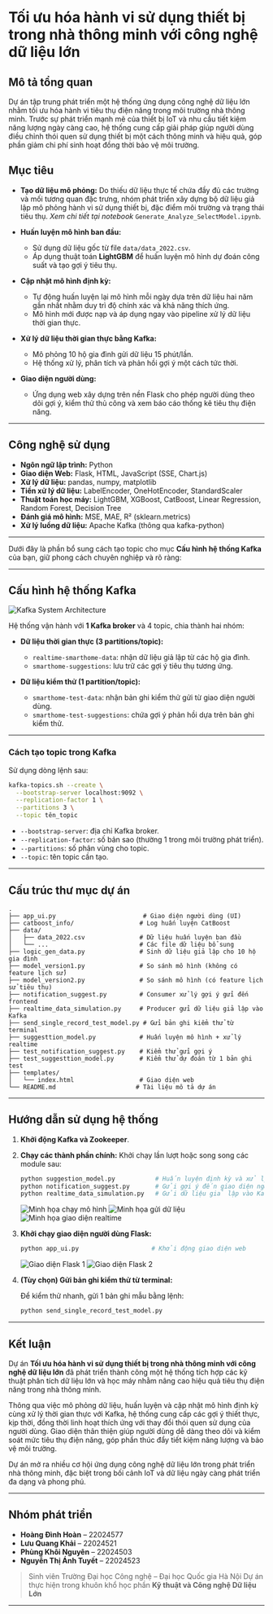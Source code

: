 # Tối ưu hóa hành vi sử dụng thiết bị trong nhà thông minh với công nghệ dữ liệu lớn

## Mô tả tổng quan

Dự án tập trung phát triển một hệ thống ứng dụng công nghệ dữ liệu lớn nhằm tối ưu hóa hành vi tiêu thụ điện năng trong môi trường nhà thông minh. Trước sự phát triển mạnh mẽ của thiết bị IoT và nhu cầu tiết kiệm năng lượng ngày càng cao, hệ thống cung cấp giải pháp giúp người dùng điều chỉnh thói quen sử dụng thiết bị một cách thông minh và hiệu quả, góp phần giảm chi phí sinh hoạt đồng thời bảo vệ môi trường.

## Mục tiêu

* **Tạo dữ liệu mô phỏng:**
  Do thiếu dữ liệu thực tế chứa đầy đủ các trường và mối tương quan đặc trưng, nhóm phát triển xây dựng bộ dữ liệu giả lập mô phỏng hành vi sử dụng thiết bị, đặc điểm môi trường và trạng thái tiêu thụ.
  *Xem chi tiết tại notebook* `Generate_Analyze_SelectModel.ipynb`.

* **Huấn luyện mô hình ban đầu:**

  * Sử dụng dữ liệu gốc từ file `data/data_2022.csv`.
  * Áp dụng thuật toán **LightGBM** để huấn luyện mô hình dự đoán công suất và tạo gợi ý tiêu thụ.

* **Cập nhật mô hình định kỳ:**

  * Tự động huấn luyện lại mô hình mỗi ngày dựa trên dữ liệu hai năm gần nhất nhằm duy trì độ chính xác và khả năng thích ứng.
  * Mô hình mới được nạp và áp dụng ngay vào pipeline xử lý dữ liệu thời gian thực.

* **Xử lý dữ liệu thời gian thực bằng Kafka:**

  * Mô phỏng 10 hộ gia đình gửi dữ liệu 15 phút/lần.
  * Hệ thống xử lý, phân tích và phản hồi gợi ý một cách tức thời.

* **Giao diện người dùng:**

  * Ứng dụng web xây dựng trên nền Flask cho phép người dùng theo dõi gợi ý, kiểm thử thủ công và xem báo cáo thống kê tiêu thụ điện năng.

---

## Công nghệ sử dụng

* **Ngôn ngữ lập trình:** Python
* **Giao diện Web:** Flask, HTML, JavaScript (SSE, Chart.js)
* **Xử lý dữ liệu:** pandas, numpy, matplotlib
* **Tiền xử lý dữ liệu:** LabelEncoder, OneHotEncoder, StandardScaler
* **Thuật toán học máy:** LightGBM, XGBoost, CatBoost, Linear Regression, Random Forest, Decision Tree
* **Đánh giá mô hình:** MSE, MAE, R² (sklearn.metrics)
* **Xử lý luồng dữ liệu:** Apache Kafka (thông qua kafka-python)

---

Dưới đây là phần bổ sung cách tạo topic cho mục **Cấu hình hệ thống Kafka** của bạn, giữ phong cách chuyên nghiệp và rõ ràng:

---

## Cấu hình hệ thống Kafka

![Kafka System Architecture](https://github.com/user-attachments/assets/90e1d3a4-0b00-4586-975d-015ad029acd7)

Hệ thống vận hành với **1 Kafka broker** và 4 topic, chia thành hai nhóm:

* **Dữ liệu thời gian thực (3 partitions/topic):**

  * `realtime-smarthome-data`: nhận dữ liệu giả lập từ các hộ gia đình.
  * `smarthome-suggestions`: lưu trữ các gợi ý tiêu thụ tương ứng.

* **Dữ liệu kiểm thử (1 partition/topic):**

  * `smarthome-test-data`: nhận bản ghi kiểm thử gửi từ giao diện người dùng.
  * `smarthome-test-suggestions`: chứa gợi ý phản hồi dựa trên bản ghi kiểm thử.

---

### Cách tạo topic trong Kafka

Sử dụng dòng lệnh sau:

```bash
kafka-topics.sh --create \
  --bootstrap-server localhost:9092 \
  --replication-factor 1 \
  --partitions 3 \
  --topic tên_topic
```

* `--bootstrap-server`: địa chỉ Kafka broker.
* `--replication-factor`: số bản sao (thường 1 trong môi trường phát triển).
* `--partitions`: số phân vùng cho topic.
* `--topic`: tên topic cần tạo.
---

## Cấu trúc thư mục dự án

```plaintext
.
├── app_ui.py                        # Giao diện người dùng (UI)
├── catboost_info/                  # Log huấn luyện CatBoost
├── data/
│   ├── data_2022.csv               # Dữ liệu huấn luyện ban đầu
│   └── ...                         # Các file dữ liệu bổ sung
├── logic_gen_data.py               # Sinh dữ liệu giả lập cho 10 hộ gia đình
├── model_version1.py               # So sánh mô hình (không có feature lịch sử)
├── model_version2.py               # So sánh mô hình (có feature lịch sử tiêu thụ)
├── notification_suggest.py         # Consumer xử lý gợi ý gửi đến frontend
├── realtime_data_simulation.py     # Producer gửi dữ liệu giả lập vào Kafka
├── send_single_record_test_model.py # Gửi bản ghi kiểm thử từ terminal
├── suggesttion_model.py            # Huấn luyện mô hình + xử lý realtime
├── test_notification_suggest.py    # Kiểm thử gửi gợi ý
├── test_suggesttion_model.py       # Kiểm thử dự đoán từ 1 bản ghi test
├── templates/
│   └── index.html                  # Giao diện web
└── README.md                      # Tài liệu mô tả dự án
```

---

## Hướng dẫn sử dụng hệ thống

1. **Khởi động Kafka và Zookeeper**.

2. **Chạy các thành phần chính:**
   Khởi chạy lần lượt hoặc song song các module sau:

   ```bash
   python suggestion_model.py           # Huấn luyện định kỳ và xử lý realtime
   python notification_suggest.py       # Gửi gợi ý đến giao diện người dùng
   python realtime_data_simulation.py   # Gửi dữ liệu giả lập vào Kafka
   ```

   ![Minh họa chạy mô hình](https://github.com/user-attachments/assets/1cffc1fc-105c-4cc6-ba8b-27c793d9edb3)
   ![Minh họa gửi dữ liệu](https://github.com/user-attachments/assets/b3fda698-efbb-419a-904e-9b3627cc359a)
   ![Minh họa giao diện realtime](https://github.com/user-attachments/assets/1322ed78-3d4e-4cca-9549-c01d6cd8381f)

3. **Khởi chạy giao diện người dùng Flask:**

   ```bash
   python app_ui.py                    # Khởi động giao diện web
   ```

   ![Giao diện Flask 1](https://github.com/user-attachments/assets/e34917c3-658f-4527-992f-932246176c8a)
   ![Giao diện Flask 2](https://github.com/user-attachments/assets/6806ec03-e61c-4ea4-8bb2-cd802e32be84)

4. **(Tùy chọn) Gửi bản ghi kiểm thử từ terminal:**

   Để kiểm thử nhanh, gửi 1 bản ghi mẫu bằng lệnh:

   ```bash
   python send_single_record_test_model.py
   ```

---

## Kết luận

Dự án **Tối ưu hóa hành vi sử dụng thiết bị trong nhà thông minh với công nghệ dữ liệu lớn** đã phát triển thành công một hệ thống tích hợp các kỹ thuật phân tích dữ liệu lớn và học máy nhằm nâng cao hiệu quả tiêu thụ điện năng trong nhà thông minh.

Thông qua việc mô phỏng dữ liệu, huấn luyện và cập nhật mô hình định kỳ cùng xử lý thời gian thực với Kafka, hệ thống cung cấp các gợi ý thiết thực, kịp thời, đồng thời linh hoạt thích ứng với thay đổi thói quen sử dụng của người dùng. Giao diện thân thiện giúp người dùng dễ dàng theo dõi và kiểm soát mức tiêu thụ điện năng, góp phần thúc đẩy tiết kiệm năng lượng và bảo vệ môi trường.

Dự án mở ra nhiều cơ hội ứng dụng công nghệ dữ liệu lớn trong phát triển nhà thông minh, đặc biệt trong bối cảnh IoT và dữ liệu ngày càng phát triển đa dạng và phong phú.

---

## Nhóm phát triển

* **Hoàng Đình Hoàn** – 22024577
* **Lưu Quang Khải** – 22024521
* **Phùng Khôi Nguyên** – 22024503
* **Nguyễn Thị Ánh Tuyết** – 22024523

> Sinh viên Trường Đại học Công nghệ – Đại học Quốc gia Hà Nội
> Dự án thực hiện trong khuôn khổ học phần **Kỹ thuật và Công nghệ Dữ liệu Lớn**

---
